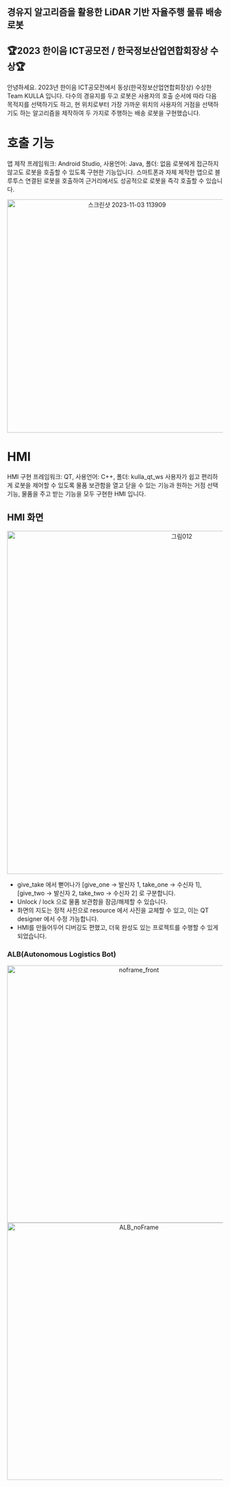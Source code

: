 
## 경유지 알고리즘을 활용한 LiDAR 기반 자율주행 물류 배송 로봇

## 🏆2023 한이음 ICT공모전 / 한국정보산업연합회장상 수상🏆

안녕하세요. 2023년 한이음 ICT공모전에서 동상(한국정보산업연합회장상) 수상한 Team KULLA 입니다.
다수의 경유지를 두고 로봇은 사용자의 호출 순서에 따라 다음 목적지를 선택하기도 하고, 현 위치로부터 가장 가까운 위치의 
사용자의 거점을 선택하기도 하는 알고리즘을 제작하여 두 가지로 주행하는 배송 로봇을 구현했습니다.



# 호출 기능
앱 제작 프레임워크: Android Studio, 사용언어: Java, 폴더: 없음
로봇에게 접근하지 않고도 로봇을 호출할 수 있도록 구현한 기능입니다. 스마트폰과 자체 제작한 앱으로 블루투스 연결된 로봇을 호출하여
근거리에서도 성공적으로 로봇을 즉각 호출할 수 있습니다.

<p align="center">
<img width="544" alt="스크린샷 2023-11-03 113909" src="https://github.com/ohmywans/2023-Hanium_KULLA/assets/104372864/87c21813-6244-48a7-9125-8dc945635d22">
</p>

# HMI
HMI 구현 프레임워크: QT, 사용언어: C++, 폴더: kulla_qt_ws
사용자가 쉽고 편리하게 로봇을 제어할 수 있도록 물품 보관함을 열고 닫을 수 있는 기능과 원하는 거점 선택 기능, 물품을 주고 받는 기능을 모두 구현한 HMI 입니다.

## HMI 화면
<p align="center">
<img width="800" alt="그림012" src="https://github.com/ohmywans/2023-Hanium_KULLA/assets/104372864/2f6fd5a8-e0bf-4c8e-a603-45d7a1583069">
</p>

- give_take 에서 뻗어나가 [give_one -> 발신자 1, take_one -> 수신자 1], [give_two -> 발신자 2, take_two -> 수신자 2] 로 구분합니다.
- Unlock / lock 으로 물품 보관함을 잠금/해제할 수 있습니다.
- 화면의 지도는 정적 사진으로 resource 에서 사진을 교체할 수 있고, 이는 QT designer 에서 수정 가능합니다.
- HMI를 만들어두어 디버깅도 편했고, 더욱 완성도 있는 프로젝트를 수행할 수 있게 되었습니다.





### ALB(Autonomous Logistics Bot) 
<p align="center">
<img width="600" alt="noframe_front" src="https://github.com/ohmywans/2023-Hanium_KULLA/assets/104372864/3a1c4066-e611-417c-b651-067b9087fd82">
<img width="600" alt="ALB_noFrame" src="https://github.com/ohmywans/2023-Hanium_KULLA/assets/104372864/4850fe89-6ca5-4531-877c-f61d842b719a">
</p>


